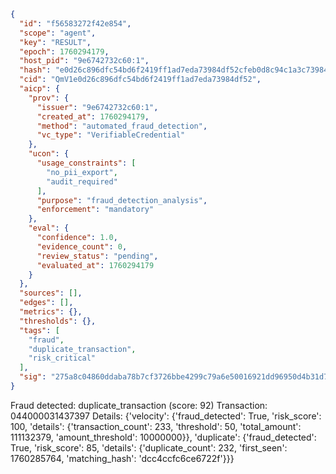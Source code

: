 ```json
{
  "id": "f56583272f42e854",
  "scope": "agent",
  "key": "RESULT",
  "epoch": 1760294179,
  "host_pid": "9e6742732c60:1",
  "hash": "e0d26c896dfc54bd6f2419ff1ad7eda73984df52cfeb0d8c94c1a3c73984c2a0",
  "cid": "QmV1e0d26c896dfc54bd6f2419ff1ad7eda73984df52",
  "aicp": {
    "prov": {
      "issuer": "9e6742732c60:1",
      "created_at": 1760294179,
      "method": "automated_fraud_detection",
      "vc_type": "VerifiableCredential"
    },
    "ucon": {
      "usage_constraints": [
        "no_pii_export",
        "audit_required"
      ],
      "purpose": "fraud_detection_analysis",
      "enforcement": "mandatory"
    },
    "eval": {
      "confidence": 1.0,
      "evidence_count": 0,
      "review_status": "pending",
      "evaluated_at": 1760294179
    }
  },
  "sources": [],
  "edges": [],
  "metrics": {},
  "thresholds": {},
  "tags": [
    "fraud",
    "duplicate_transaction",
    "risk_critical"
  ],
  "sig": "275a8c04860ddaba78b7cf3726bbe4299c79a6e50016921dd96950d4b31d7f87"
}
```

Fraud detected: duplicate_transaction (score: 92)
Transaction: 044000031437397
Details: {'velocity': {'fraud_detected': True, 'risk_score': 100, 'details': {'transaction_count': 233, 'threshold': 50, 'total_amount': 111132379, 'amount_threshold': 10000000}}, 'duplicate': {'fraud_detected': True, 'risk_score': 85, 'details': {'duplicate_count': 232, 'first_seen': 1760285764, 'matching_hash': 'dcc4ccfc6ce6722f'}}}